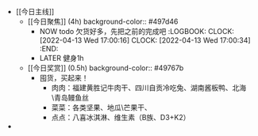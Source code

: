 - [[今日主线]]
	- [[今日聚焦]] (4h)
	  background-color:: #497d46
		- NOW todo 欠货好多，先把之前的完成吧
		  :LOGBOOK:
		  CLOCK: [2022-04-13 Wed 17:00:16]
		  CLOCK: [2022-04-13 Wed 17:00:34]
		  :END:
		- LATER 健身1h
	- [[今日奖赏]] (0.5h)
	  background-color:: #49767b
		- 囤货，买起来！
			- 肉肉：福建黄胜记牛肉干、四川自贡冷吃兔、湖南酱板鸭、北海\青岛鳗鱼丝
			- 菜菜：各类坚果、地瓜\芒果干、
			- 点点：八喜冰淇淋、维生素（B族、D3+K2）
-